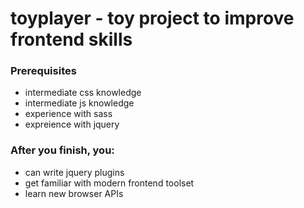 # toyplayer - toy project to improve frontend skills

### Prerequisites
* intermediate css knowledge
* intermediate js knowledge
* experience with sass
* expreience with jquery

### After you finish, you:
* can write jquery plugins
* get familiar with modern frontend toolset
* learn new browser APIs

